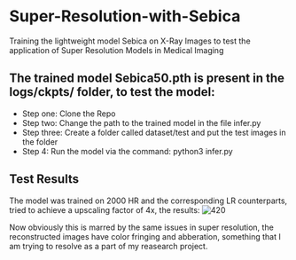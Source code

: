 # Super-Resolution-with-Sebica
Training the lightweight model Sebica on X-Ray Images to test the application of Super Resolution Models in Medical Imaging
## The trained model Sebica50.pth is present in the logs/ckpts/ folder, to test the model:
- Step one: Clone the Repo
- Step two: Change the path to the trained model in the file infer.py 
- Step three: Create a folder called dataset/test and put the test images in the folder
- Step 4: Run the model via the command: python3 infer.py
## Test Results
The model was trained on 2000 HR and the corresponding LR counterparts, tried to achieve a upscaling factor of 4x, the results:
![420](https://github.com/user-attachments/assets/ce42415d-e0b6-49f8-aa86-4bb1b1eb9ec7)

Now obviously this is marred by the same issues in super resolution, the reconstructed images have color fringing and abberation, something that I am trying to resolve as a part of my reasearch project.
